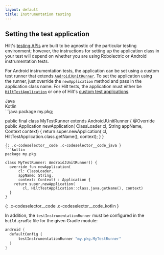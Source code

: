 ```yaml
---
layout: default
title: Instrumentation testing
---
```


## Setting the test application

Hilt's [testing APIs](testing.md) are built to be agnostic of the particular
testing environment; however, the instructions for setting up the application
class in your test will depend on whether you are using Robolectric or Android
instrumentation tests.

For Android instrumentation tests, the application can be set using a custom
test runner that extends [`AndroidJUnitRunner`]. To set the application using
the runner, just override the `newApplication` method and pass in the
application class name. For Hilt tests, the application must either be
[`HiltTestApplication`] or one of Hilt's
[custom test applications](testing.md#custom-test-application).

<div class="c-codeselector__button c-codeselector__button_java">Java</div>
<div class="c-codeselector__button c-codeselector__button_kotlin">Kotlin</div>
```java
package my.pkg;

public final class MyTestRunner extends AndroidJUnitRunner {
  @Override
  public Application newApplication(
      ClassLoader cl, String appName, Context context) {
    return super.newApplication(
        cl, HiltTestApplication.class.getName(), context);
  }
}
```
{: .c-codeselector__code .c-codeselector__code_java }
```kotlin
package my.pkg

class MyTestRunner: AndroidJUnitRunner() {
  override fun newApplication(
      cl: ClassLoader,
      appName: String,
      context: Context) : Application {
    return super.newApplication(
        cl, HiltTestApplication::class.java.getName(), context)
  }
}
```
{: .c-codeselector__code .c-codeselector__code_kotlin }

In addition, the `testInstrumentationRunner` must be configured in the
`build.gradle` file for the given Gradle module:

```groovy
android {
  defaultConfig {
      testInstrumentationRunner "my.pkg.MyTestRunner"
  }
}
```

[`AndroidJUnitRunner`]: https://developer.android.com/reference/androidx/test/runner/AndroidJUnitRunner
[`HiltTestApplication`]: https://dagger.dev/api/latest/dagger/hilt/android/testing/HiltTestApplication.html
